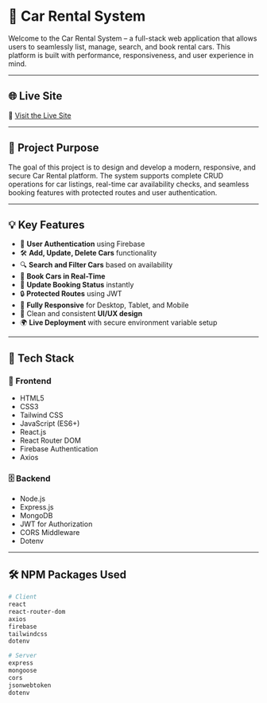 # 🚗 Car Rental System

Welcome to the Car Rental System – a full-stack web application that allows users to seamlessly list, manage, search, and book rental cars. This platform is built with performance, responsiveness, and user experience in mind.

---

## 🌐 Live Site

🔗 [Visit the Live Site](https://ride-on-ruby.vercel.app/)

---

## 🎯 Project Purpose

The goal of this project is to design and develop a modern, responsive, and secure Car Rental platform. The system supports complete CRUD operations for car listings, real-time car availability checks, and seamless booking features with protected routes and user authentication.

---

## 💡 Key Features

- 🔐 **User Authentication** using Firebase
- 🛠️ **Add, Update, Delete Cars** functionality
- 🔍 **Search and Filter Cars** based on availability
- 📅 **Book Cars in Real-Time**
- 🔄 **Update Booking Status** instantly
- 🔒 **Protected Routes** using JWT
- 📱 **Fully Responsive** for Desktop, Tablet, and Mobile
- 🎨 Clean and consistent **UI/UX design**
- 🌍 **Live Deployment** with secure environment variable setup

---

## 🧰 Tech Stack

### 🔧 Frontend
- HTML5
- CSS3
- Tailwind CSS
- JavaScript (ES6+)
- React.js
- React Router DOM
- Firebase Authentication
- Axios

### 🗄️ Backend
- Node.js
- Express.js
- MongoDB
- JWT for Authorization
- CORS Middleware
- Dotenv

---

## 🛠️ NPM Packages Used

```bash
# Client
react
react-router-dom
axios
firebase
tailwindcss
dotenv

# Server
express
mongoose
cors
jsonwebtoken
dotenv
